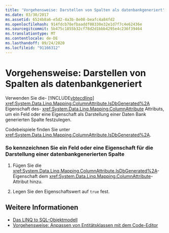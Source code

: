 ```yaml
---
title: 'Vorgehensweise: Darstellen von Spalten als datenbankgeneriert'
ms.date: 03/30/2017
ms.assetid: 6524b8a6-e5d2-4a3b-8e08-beafc4a84fd2
ms.openlocfilehash: 914fdcb78efbaaddf08330e32e1d7f7c4e62436e
ms.sourcegitcommit: 5b475c1855b32cf78d2d1bbb4295e4c236f39464
ms.translationtype: MT
ms.contentlocale: de-DE
ms.lasthandoff: 09/24/2020
ms.locfileid: "91166312"
---
```

# <a name="how-to-represent-columns-as-database-generated"></a>Vorgehensweise: Darstellen von Spalten als datenbankgeneriert

Verwenden Sie die- [!INCLUDE[vbtecdlinq](../../../../../../includes/vbtecdlinq-md.md)] <xref:System.Data.Linq.Mapping.ColumnAttribute.IsDbGenerated%2A> Eigenschaft des- <xref:System.Data.Linq.Mapping.ColumnAttribute> Attributs, um ein Feld oder eine Eigenschaft als Darstellung einer Daten Bank generierten Spalte festzulegen.  
  
 Codebeispiele finden Sie unter <xref:System.Data.Linq.Mapping.ColumnAttribute.IsDbGenerated%2A>.  
  
### <a name="to-designate-a-field-or-property-as-representing-a-database-generated-column"></a>So kennzeichnen Sie ein Feld oder eine Eigenschaft für die Darstellung einer datenbankgenerierten Spalte  
  
1. Fügen Sie die <xref:System.Data.Linq.Mapping.ColumnAttribute.IsDbGenerated%2A>-Eigenschaft dem <xref:System.Data.Linq.Mapping.ColumnAttribute>-Attribut hinzu.  
  
2. Legen Sie den Eigenschaftswert auf `true` fest.  
  
## <a name="see-also"></a>Weitere Informationen

- [Das LINQ to SQL-Objektmodell](the-linq-to-sql-object-model.md)
- [Vorgehensweise: Anpassen von Entitätsklassen mit dem Code-Editor](how-to-customize-entity-classes-by-using-the-code-editor.md)
